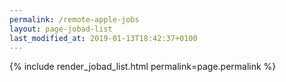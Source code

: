 ```yaml
---
permalink: /remote-apple-jobs
layout: page-jobad-list
last_modified_at: 2019-01-13T18:42:37+0100
---
```

{% include render_jobad_list.html permalink=page.permalink %}
